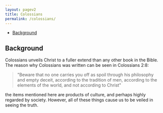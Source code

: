 ```yaml
---
layout: pagev2
title: Colossians
permalink: /colossians/
---
```

- [Background](#background)

## Background

Colossians unveils Christ to a fuller extend than any other book in the Bible. The reason why Colossians was written can be seen in Colossians 2:8:

>"Beware that no one carries you off as spoil through his philosophy and empty deceit, according to the tradition of men, according to the elements of the world, and not according to Christ"

the items mentioned here are products of culture, and perhaps highly regarded by society. However, all of these things cause us to be veiled in seeing the truth.







